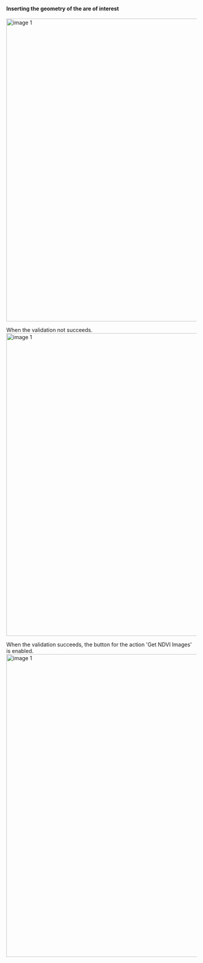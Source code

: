 #### Inserting the geometry of the are of interest

<img src="../../img2/frontend/geojson_validation.png" alt="image 1" width="800" style="display: block; margin: 0;"/>

When the validation not succeeds.   
<img src="../../img2/frontend/geojson_validation_error.png" alt="image 1" width="800" style="display: block; margin: 0;"/>

When the validation succeeds, the button for the action 'Get NDVI Images' is enabled.   
<img src="../../img2/frontend/geojson_validation_ok.png" alt="image 1" width="800" style="display: block; margin: 0;"/>
